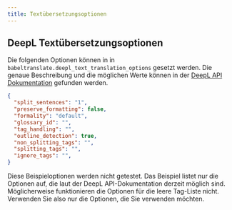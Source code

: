 ```yaml
---
title: Textübersetzungsoptionen
---
```


## DeepL Textübersetzungsoptionen

Die folgenden Optionen können in in
`babeltranslate.deepl_text_translation_options` gesetzt werden. Die genaue
Beschreibung und die möglichen Werte können in der [DeepL API
Dokumentation](https://developers.deepl.com/docs/api-reference/translate/openapi-spec-for-text-translation)
gefunden werden.

``` json
{
  "split_sentences": "1",
  "preserve_formatting": false,
  "formality": "default",
  "glossary_id": "",
  "tag_handling": "",
  "outline_detection": true,
  "non_splitting_tags": "",
  "splitting_tags": "",
  "ignore_tags": "",
}
```

Diese Beispieloptionen werden nicht getestet. Das Beispiel listet nur die
Optionen auf, die laut der DeepL API-Dokumentation derzeit möglich sind.
Möglicherweise funktionieren die Optionen für die leere Tag-Liste nicht.
Verwenden Sie also nur die Optionen, die Sie verwenden möchten.
